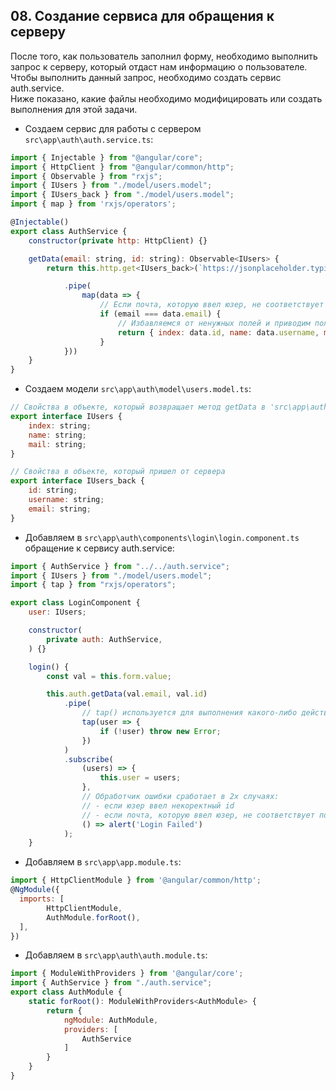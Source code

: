 ## 08. Создание сервиса для обращения к серверу

После того, как пользователь заполнил форму, необходимо выполнить запрос к серверу, который отдаст нам информацию о пользователе.    
Чтобы выполнить данный запрос, необходимо создать сервис auth.service.    
Ниже показано, какие файлы необходимо модифицировать или создать выполнения для этой задачи.

- Создаем сервис для работы с сервером `src\app\auth\auth.service.ts`:
```js
import { Injectable } from "@angular/core";
import { HttpClient } from "@angular/common/http";
import { Observable } from "rxjs";
import { IUsers } from "./model/users.model";
import { IUsers_back } from "./model/users.model";
import { map } from 'rxjs/operators';

@Injectable()
export class AuthService {
	constructor(private http: HttpClient) {}

	getData(email: string, id: string): Observable<IUsers> {
		return this.http.get<IUsers_back>(`https://jsonplaceholder.typicode.com/users/${id}`)

			.pipe(
				map(data => {
					// Если почта, которую ввел юзер, не соответствует почте, что пришла в ответе сервера - метод возвратит undefined
					if (email === data.email) {
						// Избавляемся от ненужных полей и приводим полученный объект в соответствие с интерфейсом IUsers
						return { index: data.id, name: data.username, mail: data.email }
					}
			}))
	}
}
```

- Создаем модели `src\app\auth\model\users.model.ts`:
```js
// Cвойства в объекте, который возвращает метод getData в 'src\app\auth\auth.service.ts'
export interface IUsers {
	index: string;
	name: string;
	mail: string;
}

// Cвойства в объекте, который пришел от сервера
export interface IUsers_back {
	id: string;
	username: string;
	email: string;
}
```

- Добавляем в `src\app\auth\components\login\login.component.ts` обращение к сервису auth.service:
```js
import { AuthService } from "../../auth.service";
import { IUsers } from "./model/users.model";
import { tap } from "rxjs/operators";

export class LoginComponent {
	user: IUsers;

	constructor(	
		private auth: AuthService,	
	) {}

	login() {
		const val = this.form.value;

		this.auth.getData(val.email, val.id)
			.pipe(
				// tap() используется для выполнения какого-либо действия; не изменяет исходного значения
				tap(user => {
					if (!user) throw new Error;
				})
			)
			.subscribe(
				(users) => {
					this.user = users;
				},
				// Обработчик ошибки сработает в 2х случаях:
				// - если юзер ввел некоректный id
				// - если почта, которую ввел юзер, не соответствует почте, что пришла в ответе сервера
				() => alert('Login Failed')
			);
	}
```

- Добавляем в `src\app\app.module.ts`:
```js
import { HttpClientModule } from '@angular/common/http';
@NgModule({
  imports: [
		HttpClientModule,
		AuthModule.forRoot(),
  ],
})
```

- Добавляем в `src\app\auth\auth.module.ts`:
```js
import { ModuleWithProviders } from '@angular/core';
import { AuthService } from "./auth.service";
export class AuthModule {
	static forRoot(): ModuleWithProviders<AuthModule> {
		return {
			ngModule: AuthModule,
			providers: [
				AuthService
			]
		}
	}
}
```